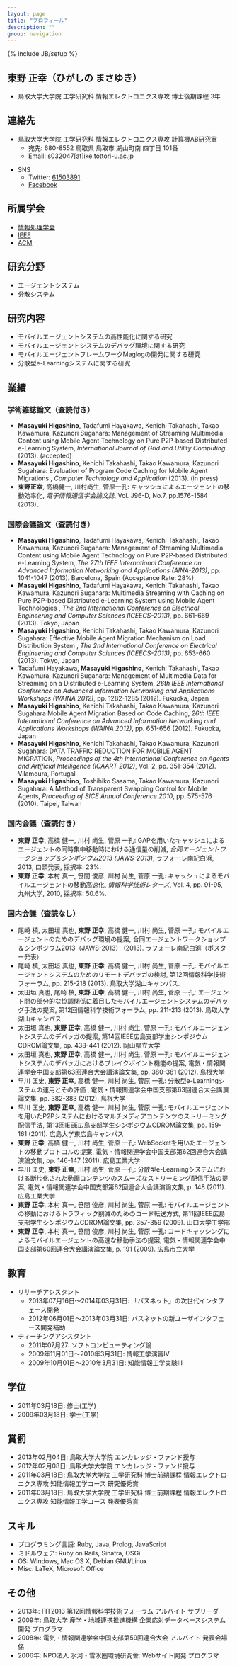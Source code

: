 ```yaml
---
layout: page
title: "プロフィール"
description: ""
group: navigation
---
```

{% include JB/setup %}

## 東野 正幸（ひがしの まさゆき）

- 鳥取大学大学院 工学研究科 情報エレクトロニクス専攻 博士後期課程 3年

## 連絡先

- 鳥取大学大学院 工学研究科 情報エレクトロニクス専攻 計算機AB研究室
  - 宛先: 680-8552 鳥取県 鳥取市 湖山町南 四丁目 101番
  - Email: s032047[at]ike.tottori-u.ac.jp
+ SNS
  - Twitter: [61503891](https://twitter.com/61503891)
  - [Facebook](https://www.facebook.com/masayuki.higashino.1)

## 所属学会

  - [情報処理学会](http://www.ipsj.or.jp/)
  - [IEEE](http://www.ieee.org/)
  - [ACM](http://www.acm.org/)

## 研究分野

- エージェントシステム
- 分散システム

## 研究内容

- モバイルエージェントシステムの高性能化に関する研究
- モバイルエージェントシステムのデバッグ環境に関する研究
- モバイルエージェントフレームワークMaglogの開発に関する研究
- 分散型e-Learningシステムに関する研究

## 業績

### 学術雑誌論文（査読付き）

+ **Masayuki Higashino**, Tadafumi Hayakawa, Kenichi Takahashi, Takao Kawamura, Kazunori Sugahara: Management of Streaming Multimedia Content using Mobile Agent Technology on Pure P2P-based Distributed e-Learning System, *International Journal of Grid and Utility Computing* (2013). (accepted)
+ **Masayuki Higashino**, Kenichi Takahashi, Takao Kawamura, Kazunori Sugahara: Evaluation of Program Code Caching for Mobile Agent Migrations
, *Computer Technology and Application* (2013). (in press)
+ **東野正幸**, 高橋健一, 川村尚生, 菅原一孔: キャッシュによるエージェントの移動効率化, *電子情報通信学会論文誌*, Vol. J96-D, No.7, pp.1576-1584 (2013)．

### 国際会議論文（査読付き）

+ **Masayuki Higashino**, Tadafumi Hayakawa, Kenichi Takahashi, Takao Kawamura, Kazunori Sugahara: Management of Streaming Multimedia Content using Mobile Agent Technology on Pure P2P-based Distributed e-Learning System, *The 27th IEEE International Conference on Advanced Information Networking and Applications (AINA-2013)*, pp. 1041-1047 (2013). Barcelona, Spain (Acceptance Rate: 28%)
+ **Masayuki Higashino**, Tadafumi Hayakawa, Kenichi Takahashi, Takao Kawamura, Kazunori Sugahara: Multimedia Streaming with Caching on Pure P2P-based Distributed e-Learning System using Mobile Agent Technologies
, *The 2nd International Conference on Electrical Engineering and Computer Sciences (ICEECS-2013)*, pp. 661-669 (2013). Tokyo, Japan
+ **Masayuki Higashino**, Kenichi Takahashi, Takao Kawamura, Kazunori Sugahara: Effective Mobile Agent Migration Mechanism on Load Distribution System
, *The 2nd International Conference on Electrical Engineering and Computer Sciences (ICEECS-2013)*, pp. 653-660 (2013). Tokyo, Japan
+ Tadafumi Hayakawa, **Masayuki Higashino**, Kenichi Takahashi, Takao Kawamura, Kazunori Sugahara: Management of Multimedia Data for Streaming on a Distributed e-Learning System, *26th IEEE International Conference on Advanced Information Networking and Applications Workshops (WAINA 2012)*, pp. 1282-1285 (2012). Fukuoka, Japan
+ **Masayuki Higashino**, Kenichi Takahashi, Takao Kawamura, Kazunori Sugahara
Mobile Agent Migration Based on Code Caching, *26th IEEE International Conference on Advanced Information Networking and Applications Workshops (WAINA 2012)*, pp. 651-656 (2012). Fukuoka, Japan
+ **Masayuki Higashino**, Kenichi Takahashi, Takao Kawamura, Kazunori Sugahara: DATA TRAFFIC REDUCTION FOR MOBILE AGENT MIGRATION, *Proceedings of the 4th International Conference on Agents and Artificial Intelligence (ICAART 2012)*, Vol. 2, pp. 351-354 (2012). Vilamoura, Portugal
+ **Masayuki Higashino**, Toshihiko Sasama, Takao Kawamura, Kazunori Sugahara: A Method of Transparent Swapping Control for Mobile Agents, *Proceeding of SICE Annual Conference 2010*, pp. 575-576 (2010). Taipei, Taiwan

### 国内会議（査読付き）

+ **東野 正幸**, 高橋 健一, 川村 尚生, 菅原 一孔: GAPを用いたキャッシュによるエージェントの同時集中移動時における通信量の削減, *合同エージェントワークショップ＆シンポジウム2013 (JAWS-2013)*, ラフォーレ南紀白浜, 2013, 口頭発表, 採択率: 23%.
+ **東野 正幸**, 本村 真一, 笹間 俊彦, 川村 尚生, 菅原 一孔: キャッシュによるモバイルエージェントの移動高速化, *情報科学技術レターズ*, Vol. 4, pp. 91-95, 九州大学, 2010, 採択率: 50.6%.

### 国内会議（査読なし）

+ 尾崎 槙, 太田垣 真也, **東野 正幸**, 高橋 健一, 川村 尚生, 菅原 一孔: モバイルエージェントのためのデバッグ環境の提案, 合同エージェントワークショップ＆シンポジウム2013（JAWS-2013） (2013). ラフォーレ南紀白浜（ポスター発表）
+ 尾崎 槙, 太田垣 真也, **東野 正幸**, 高橋 健一, 川村 尚生, 菅原 一孔: モバイルエージェントシステムのためのリモートデバッガの検討, 第12回情報科学技術フォーラム, pp. 215-218 (2013). 鳥取大学湖山キャンパス.
+ 太田垣 真也, 尾崎 槙, **東野 正幸**, 高橋 健一, 川村 尚生, 菅原 一孔: エージェント間の部分的な協調関係に着目したモバイルエージェントシステムのデバッグ手法の提案, 第12回情報科学技術フォーラム, pp. 211-213 (2013). 鳥取大学湖山キャンパス
+ 太田垣 真也, **東野 正幸**, 高橋 健一, 川村 尚生, 菅原 一孔: モバイルエージェントシステムのデバッガの提案, 第14回IEEE広島支部学生シンポジウムCDROM論文集, pp. 438-441 (2012). 岡山県立大学
+ 太田垣 真也, **東野 正幸**, 高橋 健一, 川村 尚生, 菅原 一孔: モバイルエージェントシステムのデバッガにおけるブレイクポイント機能の提案, 電気・情報関連学会中国支部第63回連合大会講演論文集, pp. 380-381 (2012). 島根大学
+ 早川 匡史, **東野 正幸**, 高橋 健一, 川村 尚生, 菅原 一孔: 分散型e-Learningシステムの運用とその評価
, 電気・情報関連学会中国支部第63回連合大会講演論文集, pp. 382-383 (2012). 島根大学
+ 早川 匡史, **東野 正幸**, 高橋 健一, 川村 尚生, 菅原 一孔: モバイルエージェントを用いたP2Pシステムにおけるマルチメディアコンテンツのストリーミング配信手法,
第13回IEEE広島支部学生シンポジウムCDROM論文集, pp. 159-161 (2011). 広島大学東広島キャンパス
+ **東野 正幸**, 高橋 健一, 川村 尚生, 菅原 一孔: WebSocketを用いたエージェントの移動プロトコルの提案, 電気・情報関連学会中国支部第62回連合大会講演論文集, pp. 146-147 (2011). 広島工業大学
+ 早川 匡史, **東野 正幸**, 川村 尚生, 菅原 一孔: 分散型e-Learningシステムにおける断片化された動画コンテンツのスムーズなストリーミング配信手法の提案, 電気・情報関連学会中国支部第62回連合大会講演論文集, p. 148 (2011). 広島工業大学
+ **東野 正幸**, 本村 真一, 笹間 俊彦, 川村 尚生, 菅原 一孔: モバイルエージェントの移動におけるトラフィック削減のためのコード転送方式,  第11回IEEE広島支部学生シンポジウムCDROM論文集, pp. 357-359 (2009). 山口大学工学部
+ **東野 正幸**, 本村 真一, 笹間 俊彦, 川村 尚生, 菅原 一孔: コードキャッシングによるモバイルエージェントの高速な移動手法の提案, 電気・情報関連学会中国支部第60回連合大会講演論文集, p. 191 (2009). 広島市立大学

## 教育

+ リサーチアシスタント
  + 2013年07月16日～2014年03月31日: 「バスネット」の次世代インタフェース開発
  + 2012年06月01日～2013年03月31日: バスネットの新ユーザインタフェース開発補助
+ ティーチングアシスタント
  + 2011年07月27: ソフトコンピューティング論
  + 2009年11月01日〜2010年3月31日: 情報工学演習IV
  + 2009年10月01日〜2010年3月31日: 知能情報工学実験III

## 学位

- 2011年03月18日: 修士(工学)
- 2009年03月18日: 学士(工学)

## 賞罰

- 2013年02月04日: 鳥取大学大学院 エンカレッジ・ファンド授与
- 2012年02月08日: 鳥取大学大学院 エンカレッジ・ファンド授与
- 2011年03月18日: 鳥取大学大学院 工学研究科 博士前期課程 情報エレクトロニクス専攻 知能情報工学コース 研究優秀賞
- 2011年03月18日: 鳥取大学大学院 工学研究科 博士前期課程 情報エレクトロニクス専攻 知能情報工学コース 発表優秀賞


## スキル

+ プログラミング言語: Ruby, Java, Prolog, JavaScript
+ ミドルウェア: Ruby on Rails, Sinatra, OSGi
+ OS: Windows, Mac OS X, Debian GNU/Linux
+ Misc: LaTeX, Microsoft Office

## その他
- 2013年: FIT2013 第12回情報科学技術フォーラム アルバイト サブリーダ
- 2009年: 鳥取大学 産学・地域連携推進機構 企業応対データベースシステム開発 プログラマ
- 2008年: 電気・情報関連学会中国支部第59回連合大会 アルバイト 発表会場係
- 2006年: NPO法人 氷河・雪氷圏環境研究舎: Webサイト開発 プログラマ


